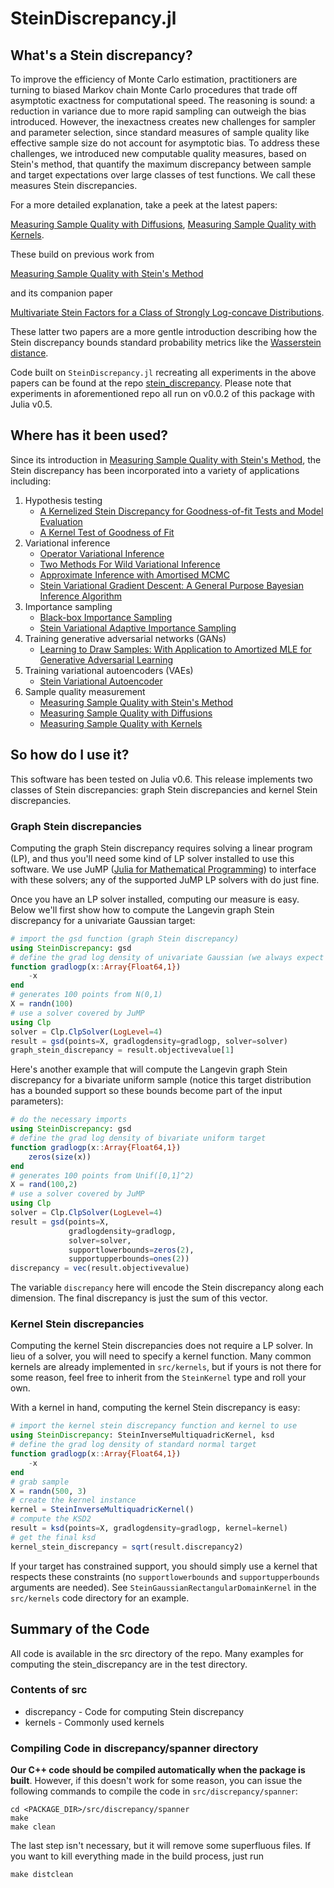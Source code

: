 # SteinDiscrepancy.jl

## What's a Stein discrepancy?

To improve the efficiency of Monte Carlo estimation, practitioners are
turning to biased Markov chain Monte Carlo procedures that trade off
asymptotic exactness for computational speed. The reasoning is sound: a
reduction in variance due to more rapid sampling can outweigh the bias
introduced. However, the inexactness creates new challenges for sampler and
parameter selection, since standard measures of sample quality like
effective sample size do not account for asymptotic bias. To address these
challenges, we introduced new computable quality measures, based on Stein's
method, that quantify the maximum discrepancy between sample and target
expectations over large classes of test functions. We call these measures
Stein discrepancies.

For a more detailed explanation, take a peek at the latest papers:

[Measuring Sample Quality with Diffusions](https://arxiv.org/abs/1611.06972),
[Measuring Sample Quality with Kernels](https://arxiv.org/abs/1703.01717).

These build on previous work from

[Measuring Sample Quality with Stein's Method](http://arxiv.org/abs/1506.03039)

and its companion paper

[Multivariate Stein Factors for a Class of Strongly Log-concave
Distributions](http://arxiv.org/abs/1512.07392).

These latter two papers are a more gentle introduction describing how the
Stein discrepancy bounds standard probability metrics like the
[Wasserstein distance](https://en.wikipedia.org/wiki/Wasserstein_metric).

Code built on `SteinDiscrepancy.jl` recreating all experiments in the above
papers can be found at the repo
[stein_discrepancy](https://github.com/jgorham/stein_discrepancy).
Please note that experiments in aforementioned repo all run on v0.0.2 of
this package with Julia v0.5.

## Where has it been used?

Since its introduction in [Measuring Sample Quality with Stein's
Method](http://arxiv.org/abs/1506.03039), the Stein discrepancy has been
incorporated into a variety of applications including:

1. Hypothesis testing
   * [A Kernelized Stein Discrepancy for Goodness-of-fit Tests and Model Evaluation](https://arxiv.org/abs/1602.03253)
   * [A Kernel Test of Goodness of Fit](https://arxiv.org/abs/1602.02964)
2. Variational inference
   * [Operator Variational Inference](https://arxiv.org/abs/1610.09033)
   * [Two Methods For Wild Variational Inference](https://arxiv.org/abs/1612.00081)
   * [Approximate Inference with Amortised MCMC](https://arxiv.org/abs/1702.08343)
   * [Stein Variational Gradient Descent: A General Purpose Bayesian Inference Algorithm](https://arxiv.org/abs/1608.04471)
3. Importance sampling
   * [Black-box Importance Sampling](https://arxiv.org/abs/1610.05247)
   * [Stein Variational Adaptive Importance Sampling](https://arxiv.org/abs/1704.05201)
4. Training generative adversarial networks (GANs)
   * [Learning to Draw Samples: With Application to Amortized MLE for Generative Adversarial Learning](https://arxiv.org/abs/1611.01722)
5. Training variational autoencoders (VAEs)
   * [Stein Variational Autoencoder](https://arxiv.org/abs/1704.05155)
6. Sample quality measurement
   * [Measuring Sample Quality with Stein's Method](http://arxiv.org/abs/1506.03039)
   * [Measuring Sample Quality with Diffusions](https://arxiv.org/abs/1611.06972)
   * [Measuring Sample Quality with Kernels](https://arxiv.org/abs/1703.01717)

## So how do I use it?

This software has been tested on Julia v0.6. This release implements two
classes of Stein discrepancies: graph Stein discrepancies and kernel Stein
discrepancies.

### Graph Stein discrepancies

Computing the graph Stein discrepancy requires solving a linear program
(LP), and thus you'll need some kind of LP solver installed to use this
software. We use JuMP ([Julia for Mathematical
Programming](https://jump.readthedocs.org/en/latest/)) to interface with
these solvers; any of the supported JuMP LP solvers with do just fine.

Once you have an LP solver installed, computing our measure is easy.
Below we'll first show how to compute the Langevin graph Stein discrepancy
for a univariate Gaussian target:

```julia
# import the gsd function (graph Stein discrepancy)
using SteinDiscrepancy: gsd
# define the grad log density of univariate Gaussian (we always expect vector inputs!)
function gradlogp(x::Array{Float64,1})
    -x
end
# generates 100 points from N(0,1)
X = randn(100)
# use a solver covered by JuMP
using Clp
solver = Clp.ClpSolver(LogLevel=4)
result = gsd(points=X, gradlogdensity=gradlogp, solver=solver)
graph_stein_discrepancy = result.objectivevalue[1]
```

Here's another example that will compute the Langevin graph Stein
discrepancy for a bivariate uniform sample (notice this target distribution
has a bounded support so these bounds become part of the input parameters):

```julia
# do the necessary imports
using SteinDiscrepancy: gsd
# define the grad log density of bivariate uniform target
function gradlogp(x::Array{Float64,1})
    zeros(size(x))
end
# generates 100 points from Unif([0,1]^2)
X = rand(100,2)
# use a solver covered by JuMP
using Clp
solver = Clp.ClpSolver(LogLevel=4)
result = gsd(points=X,
             gradlogdensity=gradlogp,
             solver=solver,
             supportlowerbounds=zeros(2),
             supportupperbounds=ones(2))
discrepancy = vec(result.objectivevalue)
```

The variable `discrepancy` here will encode the Stein discrepancy along each
dimension. The final discrepancy is just the sum of this vector.

### Kernel Stein discrepancies

Computing the kernel Stein discrepancies does not require a LP solver. In
lieu of a solver, you will need to specify a kernel function. Many common
kernels are already implemented in `src/kernels`, but if yours is not there
for some reason, feel free to inherit from the `SteinKernel` type and roll
your own.

With a kernel in hand, computing the kernel Stein discrepancy is easy:

```julia
# import the kernel stein discrepancy function and kernel to use
using SteinDiscrepancy: SteinInverseMultiquadricKernel, ksd
# define the grad log density of standard normal target
function gradlogp(x::Array{Float64,1})
    -x
end
# grab sample
X = randn(500, 3)
# create the kernel instance
kernel = SteinInverseMultiquadricKernel()
# compute the KSD2
result = ksd(points=X, gradlogdensity=gradlogp, kernel=kernel)
# get the final ksd
kernel_stein_discrepancy = sqrt(result.discrepancy2)
```

If your target has constrained support, you should simply use a kernel that 
respects these constraints (no `supportlowerbounds` and `supportupperbounds` 
arguments are needed).  See `SteinGaussianRectangularDomainKernel` in the 
`src/kernels` code directory for an example.

## Summary of the Code

All code is available in the src directory of the repo. Many examples for
computing the stein_discrepancy are in the test directory.

### Contents of src

* discrepancy - Code for computing Stein discrepancy
* kernels - Commonly used kernels

### Compiling Code in discrepancy/spanner directory

**Our C++ code should be compiled automatically when the package is
built**. However, if this doesn't work for some reason, you can issue the
following commands to compile the code in `src/discrepancy/spanner`:

```
cd <PACKAGE_DIR>/src/discrepancy/spanner
make
make clean
```

The last step isn't necessary, but it will remove some superfluous
files. If you want to kill everything made in the build process, just run

```
make distclean
```

